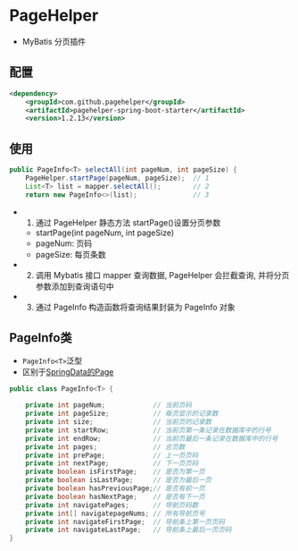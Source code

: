 # PageHelper

-   MyBatis 分页插件

## 配置

```xml
<dependency>
    <groupId>com.github.pagehelper</groupId>
    <artifactId>pagehelper-spring-boot-starter</artifactId>
    <version>1.2.13</version>
```

## 使用

```java
public PageInfo<T> selectAll(int pageNum, int pageSize) {
    PageHelper.startPage(pageNum, pageSize);  // 1
    List<T> list = mapper.selectAll();        // 2
    return new PageInfo<>(list);              // 3
```

-   1. 通过 PageHelper 静态方法 startPage()设置分页参数
    -   startPage(int pageNum, int pageSize)
    -   pageNum: 页码
    -   pageSize: 每页条数
-   2. 调用 Mybatis 接口 mapper 查询数据, PageHelper 会拦截查询, 并将分页参数添加到查询语句中
-   3. 通过 PageInfo 构造函数将查询结果封装为 PageInfo 对象

## PageInfo类

-   `PageInfo<T>`泛型
- 区别于[SpringData的Page<T>](SpringData_API.md#Page)

```java
public class PageInfo<T> {

    private int pageNum;            // 当前页码
    private int pageSize;           // 每页显示的记录数
    private int size;               // 当前页的记录数
    private int startRow;           // 当前页第一条记录在数据库中的行号
    private int endRow;             // 当前页最后一条记录在数据库中的行号
    private int pages;              // 总页数
    private int prePage;            // 上一页页码
    private int nextPage;           // 下一页页码
    private boolean isFirstPage;    // 是否为第一页
    private boolean isLastPage;     // 是否为最后一页
    private boolean hasPreviousPage;// 是否有前一页
    private boolean hasNextPage;    // 是否有下一页
    private int navigatePages;      // 导航页码数
    private int[] navigatepageNums; // 所有导航页号
    private int navigateFirstPage;  // 导航条上第一页页码
    private int navigateLastPage;   // 导航条上最后一页页码
}
```
